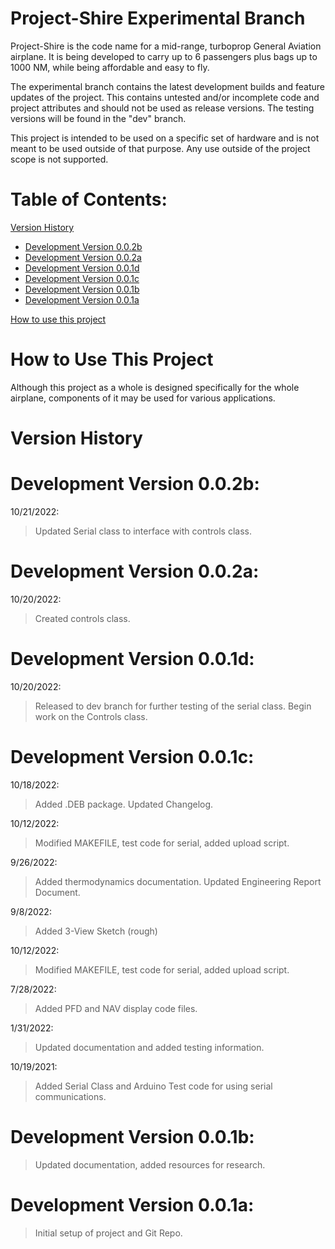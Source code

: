 # Project-Shire Experimental Branch

Project-Shire is the code name for a mid-range, turboprop General Aviation airplane. It is being developed to carry up to 6 passengers plus bags up to 1000 NM, while being affordable and easy to fly.

The experimental branch contains the latest development builds and feature updates of the project. This contains untested and/or incomplete code and project attributes and should not be used as release versions. The testing versions will be found in the "dev" branch.

This project is intended to be used on a specific set of hardware and is not meant to be used outside of that purpose. Any use outside of the project scope is not supported.

# Table of Contents:

[Version History](https://github.com/678072f/Project-Shire/tree/experimental#version-history)
- [Development Version 0.0.2b](https://github.com/678072f/Project-Shire/tree/experimental#development-version-002b)
- [Development Version 0.0.2a](https://github.com/678072f/Project-Shire/tree/experimental#development-version-002a)
- [Development Version 0.0.1d](https://github.com/678072f/Project-Shire/tree/experimental#development-version-001d)
- [Development Version 0.0.1c](https://github.com/678072f/Project-Shire/tree/experimental#development-version-001c)
- [Development Version 0.0.1b](https://github.com/678072f/Project-Shire/tree/experimental#development-version-001b)
- [Development Version 0.0.1a](https://github.com/678072f/Project-Shire/tree/experimental#development-version-001a)

[How to use this project](https://github.com/678072f/Project-Shire/tree/experimental#how-to-use-this-project)

# How to Use This Project

Although this project as a whole is designed specifically for the whole airplane, components of it may be used for various applications.

# Version History

# Development Version 0.0.2b:

10/21/2022:
> Updated Serial class to interface with controls class.

# Development Version 0.0.2a:

10/20/2022:
> Created controls class.

# Development Version 0.0.1d:

10/20/2022:
> Released to dev branch for further testing of the serial class.
> Begin work on the Controls class.

# Development Version 0.0.1c:

10/18/2022:
> Added .DEB package. Updated Changelog.

10/12/2022:
> Modified MAKEFILE, test code for serial, added upload script.

9/26/2022:
> Added thermodynamics documentation. Updated Engineering Report Document. 

9/8/2022:
> Added 3-View Sketch (rough)

10/12/2022:
> Modified MAKEFILE, test code for serial, added upload script.

7/28/2022:
> Added PFD and NAV display code files.

1/31/2022:
> Updated documentation and added testing information.

10/19/2021:
> Added Serial Class and Arduino Test code for using serial communications.

# Development Version 0.0.1b:

> Updated documentation, added resources for research.

# Development Version 0.0.1a:

> Initial setup of project and Git Repo.
